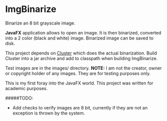 # ImgBinarize
Binarize an 8 bit grayscale image.

**JavaFX** application allows to open an image.
It is then binarized, converted into a 2 color (black and white) image.
Binarized image can be saved to disk.

This project depends on [Cluster](https://github.com/naraku9333/Cluster) which does the actual binarization.
Build Cluster into a jar archive and add to classpath when building ImgBinarize.

Test images are in the images/ directory.
**NOTE:** I am not the creator, owner or copyright holder of any images. They are for testing purposes only.

This is my first foray into the JavaFX world. This project was written for academic purposes.

#####TODO:
- Add checks to verify images are 8 bit, currently if they are not an exception is thrown by the system.
